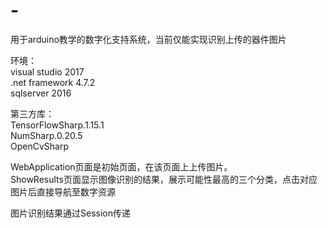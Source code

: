 # -
用于arduino教学的数字化支持系统，当前仅能实现识别上传的器件图片

环境：<br/>
visual studio 2017<br/>
.net framework 4.7.2<br/>
sqlserver 2016

第三方库：<br/>
TensorFlowSharp.1.15.1<br/>
NumSharp.0.20.5<br/>
OpenCvSharp

WebApplication页面是初始页面，在该页面上上传图片。<br/>
ShowResults页面显示图像识别的结果，展示可能性最高的三个分类，点击对应图片后直接导航至数字资源

图片识别结果通过Session传递

